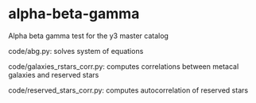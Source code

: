 # alpha-beta-gamma
Alpha beta gamma test for the y3 master catalog

code/abg.py: solves system of equations

code/galaxies_rstars_corr.py: computes correlations between metacal galaxies and reserved stars

code/reserved_stars_corr.py: computes autocorrelation of reserved stars
